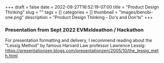 +++ 
draft = false
date = 2022-09-27T16:52:19-07:00
title = "Product Design Thinking"
slug = "" 
tags = []
categories = []
thumbnail = "images/benobi-one.png"
description = "Product Design Thinking - Do's and Don'ts"
+++

### Presentation from Sept 2022 EVMxIdeathon / Hackathon

For presentation formatting and delivery, I recommend reading about the "Lessig Method" by famous Harvard Law professor Lawrence Lessig: https://presentationzen.blogs.com/presentationzen/2005/10/the_lessig_meth.html
